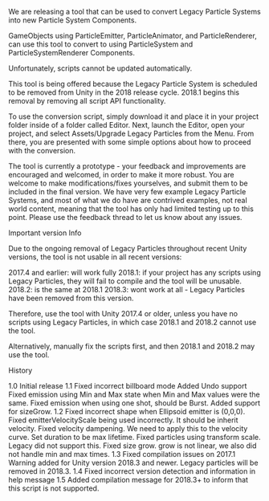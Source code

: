 We are releasing a tool that can be used to convert Legacy Particle Systems into new Particle System Components.

GameObjects using ParticleEmitter, ParticleAnimator, and ParticleRenderer, can use this tool to convert to using ParticleSystem and ParticleSystemRenderer Components.

Unfortunately, scripts cannot be updated automatically.

This tool is being offered because the Legacy Particle System is scheduled to be removed from Unity in the 2018 release cycle. 2018.1 begins this removal by removing all script API functionality.

To use the conversion script, simply download it and place it in your project folder inside of a folder called Editor. Next, launch the Editor, open your project, and select Assets/Upgrade Legacy Particles from the Menu. From there, you are presented with some simple options about how to proceed with the conversion.

The tool is currently a prototype - your feedback and improvements are encouraged and welcomed, in order to make it more robust. You are welcome to make modifications/fixes yourselves, and submit them to be included in the final version. We have very few example Legacy Particle Systems, and most of what we do have are contrived examples, not real world content, meaning that the tool has only had limited testing up to this point. Please use the feedback thread to let us know about any issues.

Important version Info

Due to the ongoing removal of Legacy Particles throughout recent Unity versions, the tool is not usable in all recent versions:

2017.4 and earlier: will work fully
2018.1: if your project has any scripts using Legacy Particles, they will fail to compile and the tool will be unusable.
2018.2: is the same at 2018.1
2018.3: wont work at all - Legacy Particles have been removed from this version.

Therefore, use the tool with Unity 2017.4 or older, unless you have no scripts using Legacy Particles, in which case 2018.1 and 2018.2 cannot use the tool.

Alternatively, manually fix the scripts first, and then 2018.1 and 2018.2 may use the tool.

History

1.0
Initial release
1.1
Fixed incorrect billboard mode
Added Undo support
Fixed emission using Min and Max state when Min and Max values were the same.
Fixed emission when using one shot, should be Burst.
Added support for sizeGrow.
1.2
Fixed incorrect shape when Ellipsoid emitter is (0,0,0).
Fixed emitterVelocityScale being used incorrectly. It should be inherit velocity.
Fixed velocity dampening. We need to apply this to the velocity curve.
Set duration to be max lifetime.
Fixed particles using transform scale. Legacy did not support this.
Fixed size grow. grow is not linear, we also did not handle min and max times.
1.3
Fixed compilation issues on 2017.1
Warning added for Unity version 2018.3 and newer. Legacy particles will be removed in 2018.3.
1.4
Fixed incorrect version detection and information in help message
1.5
Added compilation message for 2018.3+ to inform that this script is not supported.
